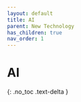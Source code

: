 ```yaml
---
layout: default
title: AI
parent: New Technology
has_children: true
nav_order: 1
---
```


# AI

{: .no_toc .text-delta }
